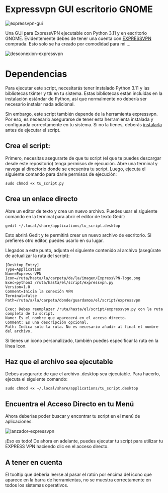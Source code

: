 # Expressvpn GUI escritorio GNOME

![expressvpn-gui](https://github.com/sapoclay/expressvpn-gui/assets/6242827/e70b3476-b2a5-49be-9efc-666467836df6)

Una GUI para ExpressVPN ejecutable con Python 3.11 y en escritorio GNOME. Evidentemente debes de tener una cuenta con [EXPRESSVPN](https://www.expressvpn.com/es/refer-a-friend/30-days-free?locale=es&referrer_id=40141467&utm_campaign=referrals&utm_medium=copy_link&utm_source=referral_dashboard) comprada. Esto solo se ha creado por comodidad para mi ...

![desconexion-expressvpn](https://github.com/sapoclay/expressvpn-gui/assets/6242827/7747e455-0ade-4177-beae-cb9ffef34bbd)

# Dependencias

Para ejecutar este script, necesitarás tener instalado Python 3.11 y las bibliotecas tkinter y ttk en tu sistema. Estas bibliotecas están incluidas en la instalación estándar de Python, así que normalmente no debería ser necesario instalar nada adicional.

Sin embargo, este script también depende de la herramienta expressvpn. Por eso, es necesario asegurarse de tener esta herramienta instalada y configurada correctamente en tu sistema. Si no la tienes, deberás [instalarla](https://www.expressrefer.com/refer-a-friend/30-days-free?locale=es&referrer_id=40141467&utm_campaign=referrals&utm_medium=copy_link&utm_source=referral_dashboard)  antes de ejecutar el script.

## Crea el script:

Primero, necesitas asegurarte de que tu script (el que te puedes descargar desde este repositorio) tenga permisos de ejecución. Abre una terminal y navega al directorio donde se encuentra tu script. Luego, ejecuta el siguiente comando para darle permisos de ejecución:
```
sudo chmod +x tu_script.py
```
## Crea un enlace directo

Abre un editor de texto y crea un nuevo archivo. Puedes usar el siguiente comando en la terminal para abrir el editor de texto Gedit:
```
gedit ~/.local/share/applications/tu_script.desktop
```
Esto abrirá Gedit y te permitirá crear un nuevo archivo de escritorio. Si prefieres otro editor, puedes usarlo en su lugar.

Llegados a este punto, adjunta el siguiente contenido al archivo (asegúrate de actualizar la ruta del script):
```
[Desktop Entry]
Type=Application
Name=Express-VPN
Icon=/ruta/hasta/la/carpeta/de/la/imagen/ExpressVPN-logo.png
Exec=python3 /ruta/hasta/el/script/expressvpn.py
Version=1.0
Comment=Inicia la conexión VPN
Terminal=false
Path=/ruta/a/la/carpeta/donde/guardamos/el/script/expressvpn
```
    Exec: Debes reemplazar /ruta/hasta/el/script/expressvpn.py con la ruta completa de tu script.
    Name: Es el nombre que aparecerá en el acceso directo.
    Comment: Es una descripción opcional.
    Path: Indica solo la ruta. No es necesario añadir al final el nombre del archivo.

Si tienes un icono personalizado, también puedes especificar la ruta en la línea Icon.

## Haz que el archivo sea ejecutable

Debes asegurarte de que el archivo .desktop sea ejecutable. Para hacerlo, ejecuta el siguiente comando:
```
sudo chmod +x ~/.local/share/applications/tu_script.desktop
```
## Encuentra el Acceso Directo en tu Menú

Ahora deberías poder buscar y encontrar tu script en el menú de aplicaciones.

![lanzador-expressvpn](https://github.com/sapoclay/expressvpn-gui/assets/6242827/ca44463d-69e3-4b50-b838-beddbcaa7b6b)

¡Eso es todo! De ahora en adelante, puedes ejecutar tu script para utilizar tu EXPRESS VPN haciendo clic en el acceso directo.

## A tener en cuenta

El tooltip que debería leerse al pasar el ratón por encima del icono que aparece en la barra de herramientas, no se muestra correctamente en todos los sistemas operativos.
